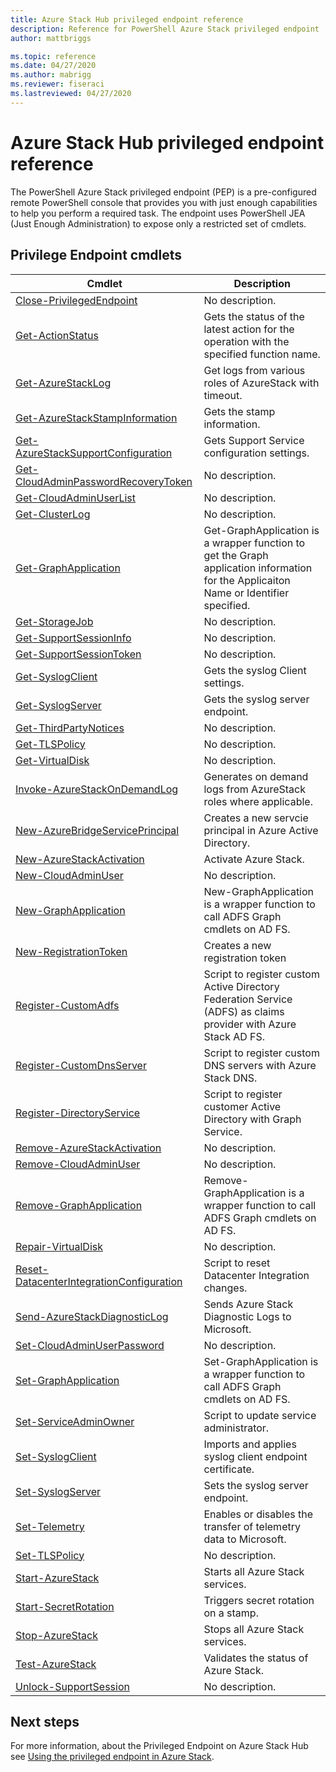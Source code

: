 ```yaml
---
title: Azure Stack Hub privileged endpoint reference
description: Reference for PowerShell Azure Stack privileged endpoint
author: mattbriggs

ms.topic: reference
ms.date: 04/27/2020
ms.author: mabrigg
ms.reviewer: fiseraci
ms.lastreviewed: 04/27/2020
---
```


# Azure Stack Hub privileged endpoint reference

The PowerShell Azure Stack privileged endpoint (PEP) is a pre-configured remote PowerShell console that provides you with just enough capabilities to help you perform a required task. The endpoint uses PowerShell JEA (Just Enough Administration) to expose only a restricted set of cmdlets.

## Privilege Endpoint cmdlets

| Cmdlet | Description |
| --- | --- |
| [Close-PrivilegedEndpoint](Close-PrivilegedEndpoint.md) | No description. |
| [Get-ActionStatus](Get-ActionStatus.md) | Gets the status of the latest action for the operation with the specified function name. |
| [Get-AzureStackLog](Get-AzureStackLog.md) | Get logs from various roles of AzureStack with timeout. |
| [Get-AzureStackStampInformation](Get-AzureStackStampInformation.md) | Gets the stamp information. |
| [Get-AzureStackSupportConfiguration](Get-AzureStackSupportConfiguration.md) | Gets Support Service configuration settings. |
| [Get-CloudAdminPasswordRecoveryToken](Get-CloudAdminPasswordRecoveryToken.md) | No description. |
| [Get-CloudAdminUserList](Get-CloudAdminUserList.md) | No description. |
| [Get-ClusterLog](Get-ClusterLog.md) | No description. |
| [Get-GraphApplication](Get-GraphApplication.md) | Get-GraphApplication is a wrapper function to get the Graph application information for the Applicaiton Name or Identifier specified. |
| [Get-StorageJob](Get-StorageJob.md) | No description. |
| [Get-SupportSessionInfo](Get-SupportSessionInfo.md) | No description. |
| [Get-SupportSessionToken](Get-SupportSessionToken.md) | No description. |
| [Get-SyslogClient](Get-SyslogClient.md) | Gets the syslog Client settings. |
| [Get-SyslogServer](Get-SyslogServer.md) | Gets the syslog server endpoint. |
| [Get-ThirdPartyNotices](Get-ThirdPartyNotices.md) | No description. |
| [Get-TLSPolicy](Get-TLSPolicy.md) | No description. |
| [Get-VirtualDisk](Get-VirtualDisk.md) | No description. |
| [Invoke-AzureStackOnDemandLog](Invoke-AzureStackOnDemandLog.md) | Generates on demand logs from AzureStack roles where applicable. |
| [New-AzureBridgeServicePrincipal](New-AzureBridgeServicePrincipal.md) | Creates a new servcie principal in Azure Active Directory. |
| [New-AzureStackActivation](New-AzureStackActivation.md) | Activate Azure Stack. |
| [New-CloudAdminUser](New-CloudAdminUser.md) | No description. |
| [New-GraphApplication](New-GraphApplication.md) | New-GraphApplication is a wrapper function to call ADFS Graph cmdlets on AD FS. |
| [New-RegistrationToken](New-RegistrationToken.md) | Creates a new registration token |
| [Register-CustomAdfs](Register-CustomAdfs.md) | Script to register custom Active Directory Federation Service (ADFS) as claims provider with Azure Stack AD FS. |
| [Register-CustomDnsServer](Register-CustomDnsServer.md) | Script to register custom DNS servers with Azure Stack DNS. |
| [Register-DirectoryService](Register-DirectoryService.md) | Script to register customer Active Directory with Graph Service. |
| [Remove-AzureStackActivation](Remove-AzureStackActivation.md) | No description. |
| [Remove-CloudAdminUser](Remove-CloudAdminUser.md) | No description. |
| [Remove-GraphApplication](Remove-GraphApplication.md) | Remove-GraphApplication is a wrapper function to call ADFS Graph cmdlets on AD FS. |
| [Repair-VirtualDisk](Repair-VirtualDisk.md) | No description. |
| [Reset-DatacenterIntegrationConfiguration](Reset-DatacenterIntegrationConfiguration.md) | Script to reset Datacenter Integration changes. |
| [Send-AzureStackDiagnosticLog](Send-AzureStackDiagnosticLog.md) | Sends Azure Stack Diagnostic Logs to Microsoft. |
| [Set-CloudAdminUserPassword](Set-CloudAdminUserPassword.md) | No description. |
| [Set-GraphApplication](Set-GraphApplication.md) | Set-GraphApplication is a wrapper function to call ADFS Graph cmdlets on AD FS. |
| [Set-ServiceAdminOwner](Set-ServiceAdminOwner.md) | Script to update service administrator. |
| [Set-SyslogClient](Set-SyslogClient.md) | Imports and applies syslog client endpoint certificate. |
| [Set-SyslogServer](Set-SyslogServer.md) | Sets the syslog server endpoint. |
| [Set-Telemetry](Set-Telemetry.md) | Enables or disables the transfer of telemetry data to Microsoft. |
| [Set-TLSPolicy](Set-TLSPolicy.md) | No description. |
| [Start-AzureStack](Start-AzureStack.md) | Starts all Azure Stack services. |
| [Start-SecretRotation](Start-SecretRotation.md) | Triggers secret rotation on a stamp. |
| [Stop-AzureStack](Stop-AzureStack.md) | Stops all Azure Stack services. |
| [Test-AzureStack](Test-AzureStack.md) | Validates the status of Azure Stack. |
| [Unlock-SupportSession](Unlock-SupportSession.md) | No description. |

## Next steps

For more information, about the Privileged Endpoint on Azure Stack Hub see [Using the privileged endpoint in Azure Stack](https://docs.microsoft.com/azure-stack/operator/azure-stack-privileged-endpoint).
